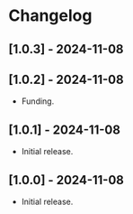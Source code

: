 # Changelog

## [1.0.3] - 2024-11-08
## [1.0.2] - 2024-11-08

* Funding.

## [1.0.1] - 2024-11-08

* Initial release.

## [1.0.0] - 2024-11-08

* Initial release.